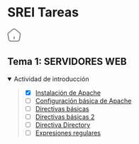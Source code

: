
# SREI Tareas

<a href="/README.md"><img src="/.resGen/_home.svg" width="30"></a>

## Tema 1: SERVIDORES WEB

<details open>

<summary>Actividad de introducción</summary>

> * [x] [Instalación de Apache](Actividades/1.1.md)
> * [ ] [Configuración básica de Apache](Actividades/1.2.md)
> * [ ] [Directivas básicas](Actividades/1.3.md)
> * [ ] [Directivas básicas 2](Actividades/1.1.md)
> * [ ] [Directiva Directory](Actividades/1.2.md)
> * [ ] [Expresiones regulares](Actividades/1.3.md)

</details>
